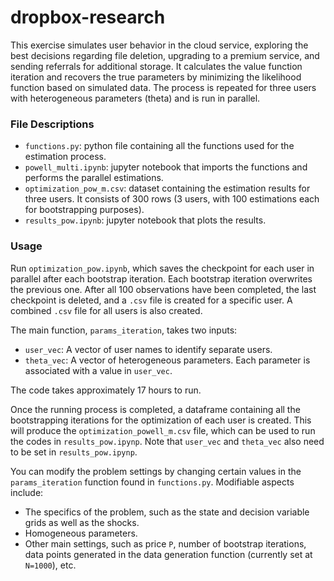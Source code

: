 # dropbox-research

This exercise simulates user behavior in the cloud service, exploring the best decisions regarding file deletion, upgrading to a premium service, and sending referrals for additional storage. It calculates the value function iteration and recovers the true parameters by minimizing the likelihood function based on simulated data. The process is repeated for three users with heterogeneous parameters (theta) and is run in parallel.

### File Descriptions

- `functions.py`: python file containing all the functions used for the estimation process.
- `powell_multi.ipynb`: jupyter notebook that imports the functions and performs the parallel estimations.
- `optimization_pow_m.csv`: dataset containing the estimation results for three users. It consists of 300 rows (3 users, with 100 estimations each for bootstrapping purposes).
- `results_pow.ipynb`: jupyter notebook that plots the results.

### Usage

Run `optimization_pow.ipynb`, which saves the checkpoint for each user in parallel after each bootstrap iteration. Each bootstrap iteration overwrites the previous one. After all 100 observations have been completed, the last checkpoint is deleted, and a `.csv` file is created for a specific user. A combined `.csv` file for all users is also created. 

The main function, `params_iteration`, takes two inputs:
- `user_vec`: A vector of user names to identify separate users.
- `theta_vec`: A vector of heterogeneous parameters. Each parameter is associated with a value in `user_vec`.

The code takes approximately 17 hours to run.

Once the running process is completed, a dataframe containing all the bootstrapping iterations for the optimization of each user is created. This will produce the `optimization_powell_m.csv` file, which can be used to run the codes in `results_pow.ipynp`. Note that `user_vec` and `theta_vec` also need to be set in `results_pow.ipynp`.

You can modify the problem settings by changing certain values in the `params_iteration` function found in `functions.py`. Modifiable aspects include:
- The specifics of the problem, such as the state and decision variable grids as well as the shocks.
- Homogeneous parameters.
- Other main settings, such as price `P`, number of bootstrap iterations, data points generated in the data generation function (currently set at `N=1000`), etc.


